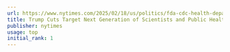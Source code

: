 ```yaml
---
url: https://www.nytimes.com/2025/02/18/us/politics/fda-cdc-health-department-trump.html
title: Trump Cuts Target Next Generation of Scientists and Public Health Leaders
publisher: nytimes
usage: top
initial_rank: 1
---
```

